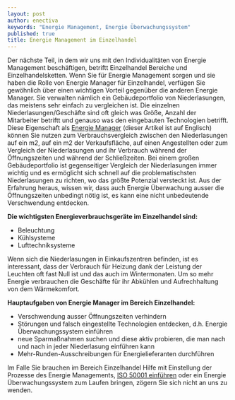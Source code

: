 ```yaml
---
layout: post
author: enectiva
keywords: "Energie Management, Energie Überwachungssystem"
published: true
title: Energie Management im Einzelhandel
---
```




  Der nächste Teil, in dem wir uns mit den Individualitäten von Energie Management beschäftigen, betriftt Einzelhandel Bereiche und Einzelhandelsketten. Wenn Sie für Energie Management sorgen und sie haben die Rolle von Energie Manager für Einzelhandel, verfügen Sie gewöhnlich über einen wichtigen Vorteil gegenüber die anderen Energie Manager. Sie verwalten nämlich ein Gebäudeportfolio von Niederlasungen, das meistens sehr einfach zu vergleichen ist. Die einzelnen Niederlasungen/Geschäfte sind oft gleich was Größe, Anzahl der Mitarbeiter betriftt und genauso was den eingebauten Technologien betrifft. Diese Eigenschaft als [Energie Manager](http://www.enerfis.cz/en/sluzby/energeticky-management/externi-energetik "Externer Energetik") (dieser Artikel ist auf Englisch) können Sie nutzen zum Verbrauchsvergleich zwischen den Niederlasungen auf ein m2, auf ein m2 der Verkaufsfläche, auf einen Angestellten oder zum Vergleich der Niederlasungen und ihr Verbrauch während der Öffnungszeiten und während der Schließzeiten. Bei einem großen Gebäudeportfolio ist gegenseitiger Vergleich der Niederlasungen immer wichtig und es ermöglicht sich schnell auf die problematischsten Niederlasungen zu richten, wo das größte Potenzial versteckt ist. Aus der Erfahrung heraus, wissen wir, dass auch Energie Überwachung ausser die Öffnungszeiten unbedingt nötig ist, es kann eine nicht unbedeutende Verschwendung entdecken.

**Die wichtigsten Energieverbrauchsgeräte im Einzelhandel sind:**
- Beleuchtung
- Kühlsysteme
- Lufttechniksysteme

Wenn sich die Niederlasungen in Einkaufszentren befinden, ist es interessant, dass der Verbrauch für Heizung dank der Leistung der Leuchten oft fast Null ist und das auch im Wintermonaten. Um so mehr Energie verbrauchen die Geschäfte für ihr Abkühlen und Aufrechhaltung von dem Wärmekomfort.

**Hauptaufgaben von Energie Manager im Bereich Einzelhandel:**
- Verschwendung ausser Öffnungszeiten verhindern
- Störungen und falsch eingestellte Technologien entdecken, d.h. Energie Überwachungssystem einführen
- neue Sparmaßnahmen suchen und diese aktiv probieren, die man nach und nach in jeder Niederlasung einführen kann
- Mehr-Runden-Ausschreibungen für Energielieferanten durchführen

Im Falle Sie brauchen im Bereich Einzelhandel Hilfe mit Einstellung der Prozesse des Energie Managements, [ISO 50001 einführen](http://www.enerfis.cz/en/sluzby/energeticky-management/implementace-iso-50001/general-energy-management "ISO 50001") oder ein Energie Überwachungssystem zum Laufen bringen, zögern Sie sich nicht an uns zu wenden.
